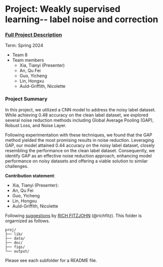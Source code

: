 # Project: Weakly supervised learning-- label noise and correction


### [Full Project Description](doc/project3_desc.md)

Term: Spring 2024

+ Team 8
+ Team members
	+ Xia, Tianyi (Presenter)
	+ An, Qu Fei
	+ Guo, Yicheng
	+ Lin, Hongxu
	+ Auld-Griffith, Nicolette

### Project Summary

In this project, we utilized a CNN model to address the noisy label dataset. While achieving 0.48 accuracy on the clean label dataset, we explored several noise reduction methods including Global Average Pooling (GAP), Robust Loss, and Noise Layer.

Following experimentation with these techniques, we found that the GAP method yielded the most promising results in noise reduction. Leveraging GAP, our model attained 0.44 accuracy on the noisy label dataset, closely resembling the performance on the clean label dataset. Consequently, we identify GAP as an effective noise reduction approach, enhancing model performance on noisy datasets and offering a viable solution to similar challenges.
	
**Contribution statement**: 
+ Xia, Tianyi (Presenter):
+ An, Qu Fei
+ Guo, Yicheng
+ Lin, Hongxu
+ Auld-Griffith, Nicolette

Following [suggestions](http://nicercode.github.io/blog/2013-04-05-projects/) by [RICH FITZJOHN](http://nicercode.github.io/about/#Team) (@richfitz). This folder is orgarnized as follows.

```
proj/
├── lib/
├── data/
├── doc/
├── figs/
└── output/
```

Please see each subfolder for a README file.
